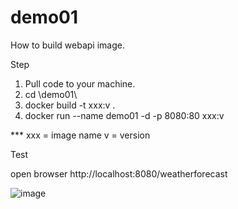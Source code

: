 # demo01
How to build webapi image.

Step

1. Pull code to your machine.
2. cd \demo01\
3. docker build -t xxx:v .
4. docker run --name demo01 -d -p 8080:80 xxx:v

*** xxx = image name
      v = version

Test

open browser http://localhost:8080/weatherforecast

![image](https://user-images.githubusercontent.com/104664980/236682043-36b7b01e-a4fd-43b5-9532-8c33c582764c.png)
